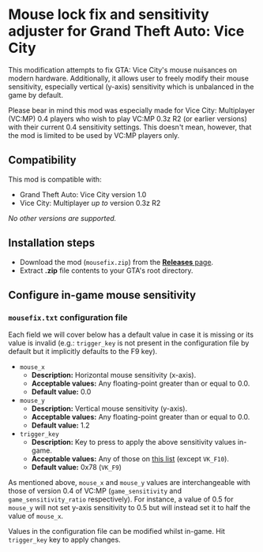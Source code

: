 # Mouse lock fix and sensitivity adjuster for Grand Theft Auto: Vice City
This modification attempts to fix GTA: Vice City's mouse nuisances on modern
hardware. Additionally, it allows user to freely modify their mouse sensitivity,
especially vertical (y-axis) sensitivity which is unbalanced in the game by
default.

Please bear in mind this mod was especially made for Vice City: Multiplayer
(VC:MP) 0.4 players who wish to play VC:MP 0.3z R2 (or earlier versions) with
their current 0.4 sensitivity settings. This doesn't mean, however, that the mod
is limited to be used by VC:MP players only.

## Compatibility
This mod is compatible with:
- Grand Theft Auto: Vice City version 1.0
- Vice City: Multiplayer *up to* version 0.3z R2

*No other versions are supported.*

## Installation steps
- Download the mod (`mousefix.zip`) from the [**Releases** page](https://github.com/sfwidde/gta-vc-mouse-fix/releases/latest).
- Extract **.zip** file contents to your GTA's root directory.

## Configure in-game mouse sensitivity
### `mousefix.txt` configuration file
Each field we will cover below has a default value in case it is missing or its
value is invalid (e.g.: `trigger_key` is not present in the configuration file
by default but it implicitly defaults to the F9 key).

- `mouse_x`
	- **Description:** Horizontal mouse sensitivity (x-axis).
	- **Acceptable values:** Any floating-point greater than or equal to 0.0.
	- **Default value:** 0.0
- `mouse_y`
	- **Description:** Vertical mouse sensitivity (y-axis).
	- **Acceptable values:** Any floating-point greater than or equal to 0.0.
	- **Default value:** 1.2
- `trigger_key`
	- **Description:** Key to press to apply the above sensitivity values
	in-game.
	- **Acceptable values:** Any of those on [this list](https://learn.microsoft.com/en-us/windows/win32/inputdev/virtual-key-codes)
	(except `VK_F10`).
	- **Default value:** 0x78 (`VK_F9`)

As mentioned above, `mouse_x` and `mouse_y` values are interchangeable with
those of version 0.4 of VC:MP (`game_sensitivity` and `game_sensitivity_ratio`
respectively). For instance, a value of 0.5 for `mouse_y` will not set y-axis
sensitivity to 0.5 but will instead set it to half the value of `mouse_x`.

Values in the configuration file can be modified whilst in-game. Hit
`trigger_key` key to apply changes.